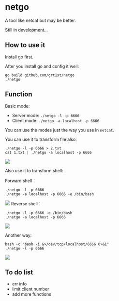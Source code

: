 # netgo
A tool like netcat but may be better.

Still in development...

## How to use it

Install go first.

After you install go and config it well:
```
go build github.com/grt1st/netgo
./netgo
```

## Function

Basic mode:
- Server mode: `./netgo -l -p 6666`
- Client mode: `./netgo -a localhost -p 6666`

You can use the modes just the way you use in `netcat`.

You can use it to transform file also:

```
./netgo -l -p 6666 > 2.txt
cat 1.txt | ./netgo -a localhost -p 6666
```

![](http://view.grt1st.cn/img/netgo0.png)

Also use it to transform shell:

Forward shell：
```
./netgo -l -p 6666
./netgo -a localhost -p 6666 -e /bin/bash
```
![](http://view.grt1st.cn/img/netgo1.png)
Reverse shell：
```
./netgo -l -p 6666 -e /bin/bash
./netgo -a localhost -p 6666
```
![](http://view.grt1st.cn/img/netgo2.png)

Another way:

```
bash -c "bash -i &>/dev/tcp/localhost/6666 0>&1"
./netgo -l -p 6666
```
![](http://view.grt1st.cn/img/netgo3.png)



## To do list

- err info
- limit client number
- add more functions

